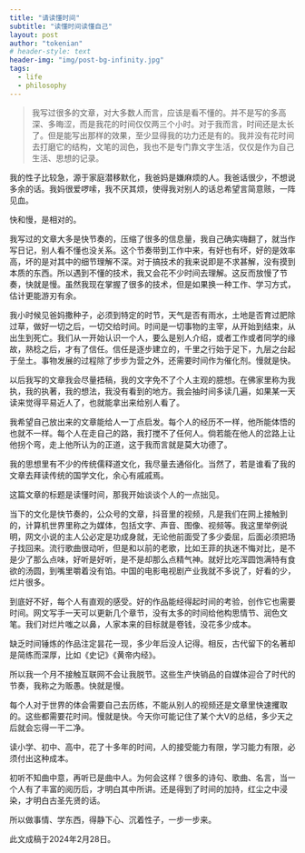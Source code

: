 ```yaml
---
title: "请读懂时间"
subtitle: "读懂时间读懂自己"
layout: post
author: "tokenian"
# header-style: text
header-img: "img/post-bg-infinity.jpg"
tags:
  - life
  - philosophy
---
```


> 我写过很多的文章，对大多数人而言，应该是看不懂的。并不是写的多高深、多晦涩，而是我花的时间仅仅两三个小时。对于我而言，时间还是太长了。但是能写出那样的效果，至少显得我的功力还是有的。我并没有花时间去打磨它的结构，文笔的润色，我也不是专门靠文字生活，仅仅是作为自己生活、思想的记录。



我的性子比较急，源于家庭潜移默化，我爸妈是嫌麻烦的人。我爸话很少，不想说多余的话。我妈很爱啰嗦，我不厌其烦，使得我对别人的话总希望言简意赅，一阵见血。

快和慢，是相对的。

我写过的文章大多是快节奏的，压缩了很多的信息量，我自己确实嗨翻了，就当作写日记，别人看不懂也没关系。这个节奏带到工作中来，有好也有坏，好的是效率高，坏的是对其中的细节理解不深。对于搞技术的我来说即是不求甚解，没有摸到本质的东西。所以遇到不懂的技术，我又会花不少时间去理解。这反而放慢了节奏，快就是慢。虽然我现在掌握了很多的技术，但是如果换一种工作、学习方式，估计更能游刃有余。

我小时候见爸妈撒种子，必须到特定的时节，天气是否有雨水，土地是否育过肥除过草，做好一切之后，一切交给时间。时间是一切事物的主宰，从开始到结束，从出生到死亡。我们从一开始认识一个人，要么是别人介绍，或者工作或者同学的缘故，熟稔之后，才有了信任。信任是逐步建立的，千里之行始于足下，九层之台起于垒土。事物发展的过程除了步步为营之外，还需要时间作为催化剂。慢就是快。

以后我写的文章我会尽量捂稿，我的文字免不了个人主观的臆想。在佛家里称为我执，我的执著，我的想法，我没有看到的地方。我会抽时间多读几遍，如果某一天读来觉得平易近人了，也就能拿出来给别人看了。

我希望自己放出来的文章能给人一丁点启发。每个人的经历不一样，他所能体悟的也就不一样。每个人在走自己的路，我打搅不了任何人。倘若能在他人的岔路上让他拐个弯，走上他所认为的正道，这于我而言就是莫大功德了。

我的思想里有不少的传统儒释道文化，我尽量去通俗化。当然了，若是谁看了我的文章去拜读传统的国学文化，余心有戚戚焉。

这篇文章的标题是读懂时间，那我开始谈谈个人的一点拙见。

当下的文化是快节奏的，公众号的文章，抖音里的视频，凡是我们在网上接触到的，计算机世界里称之为媒体，包括文字、声音、图像、视频等。我这里举例说明，网文小说的主人公必定是功成身就，无论他前面受了多少委屈，后面必须把场子找回来。流行歌曲很动听，但是和以前的老歌，比如王菲的执迷不悔对比，是不是少了那么点味，好听是好听，是不是却那么点精气神。就好比吃浑圆饱满特有食欲的汤圆，到嘴里嚼着没有馅。中国的电影电视剧产业我就不多说了，好看的少，烂片很多。

到底好不好，每个人有直观的感受。好的作品能经得起时间的考验，创作它也需要时间。网文写手一天可以更新几个章节，没有太多的时间给他构思情节、润色文笔。我们对烂片嗤之以鼻，人家本来的目标就是卷钱，没花多少成本。

缺乏时间锤炼的作品注定昙花一现，多少年后没人记得。相反，古代留下的名著却是简练而深厚，比如《史记》《黄帝内经》。

所以我一个月不接触互联网不会让我脱节。这些生产快销品的自媒体迎合了时代的节奏，我称之为贩愚。快就是慢。

每个人对于世界的体会需要自己去历练，不能从别人的视频还是文章里快速攫取的。这些都需要花时间。慢就是快。今天你可能记住了某个大V的总结，多少天之后就会忘得一干二净。

读小学、初中、高中，花了十多年的时间，人的接受能力有限，学习能力有限，必须付出这种成本。

初听不知曲中意，再听已是曲中人。为何会这样？很多的诗句、歌曲、名言，当一个人有了丰富的阅历后，才明白其中所讲。还是得到了时间的加持，红尘之中浸染，才明白古圣先贤的话。

所以做事情、学东西，得静下心、沉着性子，一步一步来。



此文成稿于2024年2月28日。
